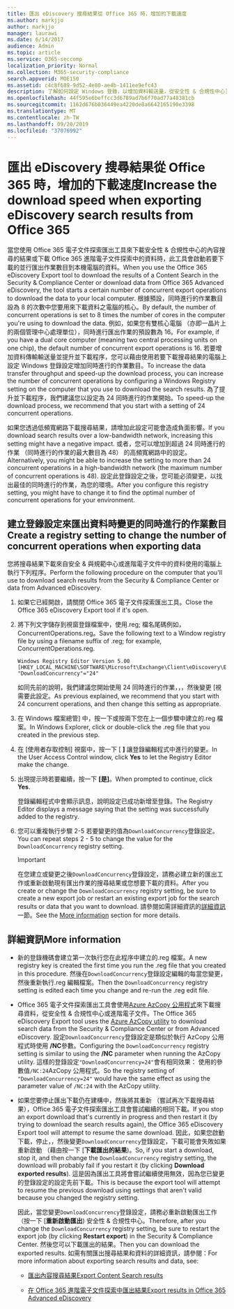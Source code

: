 ```yaml
---
title: 匯出 eDiscovery 搜尋結果從 Office 365 時，增加的下載速度
ms.author: markjjo
author: markjjo
manager: laurawi
ms.date: 6/14/2017
audience: Admin
ms.topic: article
ms.service: O365-seccomp
localization_priority: Normal
ms.collection: M365-security-compliance
search.appverid: MOE150
ms.assetid: c4c8f689-9d52-4e80-ae4b-1411ee9efc43
description: 了解如何設定 Windows 登錄，以增加資料輸送量，從安全性 & 合規性中心] 及 [進階電子文件探索中 Office 365 下載搜尋結果，並搜尋資料時。
ms.openlocfilehash: 44f595e6beffcc3d6789ad7b6f70ad77a48381cb
ms.sourcegitcommit: 1162d676b036449ea4220de8a6642165190e3398
ms.translationtype: MT
ms.contentlocale: zh-TW
ms.lasthandoff: 09/20/2019
ms.locfileid: "37076992"
---
```

# <a name="increase-the-download-speed-when-exporting-ediscovery-search-results-from-office-365"></a><span data-ttu-id="a17bd-103">匯出 eDiscovery 搜尋結果從 Office 365 時，增加的下載速度</span><span class="sxs-lookup"><span data-stu-id="a17bd-103">Increase the download speed when exporting eDiscovery search results from Office 365</span></span>

<span data-ttu-id="a17bd-104">當您使用 Office 365 電子文件探索匯出工具來下載安全性 & 合規性中心的內容搜尋的結果或下載 Office 365 進階電子文件探索中的資料時，此工具會啟動若要下載的並行匯出作業數目到本機電腦的資料。</span><span class="sxs-lookup"><span data-stu-id="a17bd-104">When you use the Office 365 eDiscovery Export tool to download the results of a Content Search in the Security & Compliance Center or download data from Office 365 Advanced eDiscovery, the tool starts a certain number of concurrent export operations to download the data to your local computer.</span></span> <span data-ttu-id="a17bd-105">根據預設，同時進行的作業數目設為 8 的次數中您要用來下載資料之電腦的核心。</span><span class="sxs-lookup"><span data-stu-id="a17bd-105">By default, the number of concurrent operations is set to 8 times the number of cores in the computer you're using to download the data.</span></span> <span data-ttu-id="a17bd-106">例如，如果您有雙核心電腦 （亦即一晶片上的兩個管理中心處理單位），同時進行匯出作業的預設數為 16。</span><span class="sxs-lookup"><span data-stu-id="a17bd-106">For example, if you have a dual core computer (meaning two central processing units on one chip), the default number of concurrent export operations is 16.</span></span> <span data-ttu-id="a17bd-107">若要增加資料傳輸輸送量並提升並下載程序，您可以藉由使用若要下載搜尋結果的電腦上設定 Windows 登錄設定增加同時進行的作業數目。</span><span class="sxs-lookup"><span data-stu-id="a17bd-107">To increase the data transfer throughput and speed-up the download process, you can increase the number of concurrent operations by configuring a Windows Registry setting on the computer that you use to download the search results.</span></span> <span data-ttu-id="a17bd-108">為了提升並下載程序，我們建議您以設定為 24 同時進行的作業開始。</span><span class="sxs-lookup"><span data-stu-id="a17bd-108">To speed-up the download process, we recommend that you start with a setting of 24 concurrent operations.</span></span>
  
<span data-ttu-id="a17bd-109">如果您透過低頻寬網路下載搜尋結果，請增加此設定可能會造成負面影響。</span><span class="sxs-lookup"><span data-stu-id="a17bd-109">If you download search results over a low-bandwidth network, increasing this setting might have a negative impact.</span></span> <span data-ttu-id="a17bd-110">或者，您可以增加到超過 24 同時進行的作業 （同時進行的作業的最大數目為 48） 的高頻寬網路中的設定。</span><span class="sxs-lookup"><span data-stu-id="a17bd-110">Alternatively, you might be able to increase the setting to more than 24 concurrent operations in a high-bandwidth network (the maximum number of concurrent operations is 48).</span></span> <span data-ttu-id="a17bd-111">設定此登錄設定之後，您可能必須變更，以找出最佳的同時進行的作業，為您的環境。</span><span class="sxs-lookup"><span data-stu-id="a17bd-111">After you configure this registry setting, you might have to change it to find the optimal number of concurrent operations for your environment.</span></span>
  
## <a name="create-a-registry-setting-to-change-the-number-of-concurrent-operations-when-exporting-data"></a><span data-ttu-id="a17bd-112">建立登錄設定來匯出資料時變更的同時進行的作業數目</span><span class="sxs-lookup"><span data-stu-id="a17bd-112">Create a registry setting to change the number of concurrent operations when exporting data</span></span>

<span data-ttu-id="a17bd-113">您將搜尋結果下載來自安全 & 與規範中心或進階電子文件中的資料使用的電腦上執行下列程序。</span><span class="sxs-lookup"><span data-stu-id="a17bd-113">Perform the following procedure on the computer that you'll use to download search results from the Security & Compliance Center or data from Advanced eDiscovery.</span></span>
  
1. <span data-ttu-id="a17bd-114">如果它已經開啟，請關閉 Office 365 電子文件探索匯出工具。</span><span class="sxs-lookup"><span data-stu-id="a17bd-114">Close the Office 365 eDiscovery Export tool if it's open.</span></span> 
    
2. <span data-ttu-id="a17bd-115">將下列文字儲存到視窗登錄檔案中，使用.reg; 檔名尾碼例如，ConcurrentOperations.reg。</span><span class="sxs-lookup"><span data-stu-id="a17bd-115">Save the following text to a Window registry file by using a filename suffix of .reg; for example, ConcurrentOperations.reg.</span></span> 
    
    ```
    Windows Registry Editor Version 5.00
    [HKEY_LOCAL_MACHINE\SOFTWARE\Microsoft\Exchange\Client\eDiscovery\ExportTool]
    "DownloadConcurrency"="24"
    ```

    <span data-ttu-id="a17bd-116">如同先前的說明，我們建議您開始使用 24 同時進行的作業，，，然後變更 [視需要此設定。</span><span class="sxs-lookup"><span data-stu-id="a17bd-116">As previous explained, we recommend that you start with 24 concurrent operations, and then change this setting as appropriate.</span></span>
    
3. <span data-ttu-id="a17bd-117">在 Windows 檔案總管] 中，按一下或按兩下您在上一個步驟中建立的.reg 檔案。</span><span class="sxs-lookup"><span data-stu-id="a17bd-117">In Windows Explorer, click or double-click the .reg file that you created in the previous step.</span></span>
    
4. <span data-ttu-id="a17bd-118">在 [使用者存取控制] 視窗中，按一下 [ **]** 讓登錄編輯程式中進行的變更。</span><span class="sxs-lookup"><span data-stu-id="a17bd-118">In the User Access Control window, click **Yes** to let the Registry Editor make the change.</span></span> 
    
5. <span data-ttu-id="a17bd-119">出現提示時若要繼續，按一下 **[是]**。</span><span class="sxs-lookup"><span data-stu-id="a17bd-119">When prompted to continue, click **Yes**.</span></span>
    
    <span data-ttu-id="a17bd-120">登錄編輯程式中會顯示訊息，說明設定已成功新增至登錄。</span><span class="sxs-lookup"><span data-stu-id="a17bd-120">The Registry Editor displays a message saying that the setting was successfully added to the registry.</span></span>
    
6. <span data-ttu-id="a17bd-121">您可以重複執行步驟 2-5 若要變更的值為`DownloadConcurrency`登錄設定。</span><span class="sxs-lookup"><span data-stu-id="a17bd-121">You can repeat steps 2 - 5 to change the value for the  `DownloadConcurrency` registry setting.</span></span> 
    
    > [!IMPORTANT]
    > <span data-ttu-id="a17bd-122">在您建立或變更之後`DownloadConcurrency`登錄設定，請務必建立新的匯出工作或重新啟動現有匯出作業的搜尋結果或您想要下載的資料。</span><span class="sxs-lookup"><span data-stu-id="a17bd-122">After you create or change the  `DownloadConcurrency` registry setting, be sure to create a new export job or restart an existing export job for the search results or data that you want to download.</span></span> <span data-ttu-id="a17bd-123">請參閱如需詳細資訊的[詳細資訊](#more-information)一節。</span><span class="sxs-lookup"><span data-stu-id="a17bd-123">See the [More information](#more-information) section for more details.</span></span> 
  
## <a name="more-information"></a><span data-ttu-id="a17bd-124">詳細資訊</span><span class="sxs-lookup"><span data-stu-id="a17bd-124">More information</span></span>

- <span data-ttu-id="a17bd-125">新的登錄機碼會建立第一次執行您在此程序中建立的.reg 檔案。</span><span class="sxs-lookup"><span data-stu-id="a17bd-125">A new registry key is created the first time you run the .reg file that you created in this procedure.</span></span> <span data-ttu-id="a17bd-126">然後在`DownloadConcurrency`登錄設定編輯的每當您變更，然後重新執行.reg 編輯檔案。</span><span class="sxs-lookup"><span data-stu-id="a17bd-126">Then the  `DownloadConcurrency` registry setting is edited each time you change and re-run the .reg edit file.</span></span> 
    
- <span data-ttu-id="a17bd-127">Office 365 電子文件探索匯出工具會使用[Azure AzCopy 公用程式](https://go.microsoft.com/fwlink/?linkid=849949)來下載搜尋資料，從安全性 & 合規性中心或進階電子文件。</span><span class="sxs-lookup"><span data-stu-id="a17bd-127">The Office 365 eDiscovery Export tool uses the [Azure AzCopy utility](https://go.microsoft.com/fwlink/?linkid=849949) to download search data from the Security & Compliance Center or from Advanced eDiscovery.</span></span> <span data-ttu-id="a17bd-128">設定`DownloadConcurrency`登錄設定是類似於執行 AzCopy 公用程式時使用 **/NC**參數。</span><span class="sxs-lookup"><span data-stu-id="a17bd-128">Configuring the  `DownloadConcurrency` registry setting is similar to using the **/NC** parameter when running the AzCopy utility.</span></span> <span data-ttu-id="a17bd-129">這樣的登錄設定`"DownloadConcurrency=24"`會有相同效果： 使用的參數值`/NC:24`AzCopy 公用程式。</span><span class="sxs-lookup"><span data-stu-id="a17bd-129">So the registry setting of  `"DownloadConcurrency=24"` would have the same effect as using the parameter value of  `/NC:24` with the AzCopy utility.</span></span> 
    
- <span data-ttu-id="a17bd-130">如果您要停止匯出下載仍在建構中，然後將其重新 （嘗試再次下載搜尋結果），Office 365 電子文件探索匯出工具會嘗試繼續的相同下載。</span><span class="sxs-lookup"><span data-stu-id="a17bd-130">If you stop an export download that's currently in progress and then restart it (by trying to download the search results again), the Office 365 eDiscovery Export tool will attempt to resume the same download.</span></span> <span data-ttu-id="a17bd-131">因此，如果您啟動下載，停止，，然後變更`DownloadConcurrency`登錄設定，下載可能會失敗如果重新啟動 （藉由按一下 [**下載匯出的結果**)。</span><span class="sxs-lookup"><span data-stu-id="a17bd-131">So, if you start a download, stop it, and then change the  `DownloadConcurrency` registry setting, the download will probably fail if you restart it (by clicking **Download exported results**).</span></span> <span data-ttu-id="a17bd-132">這是因為匯出工具將會嘗試繼續使用無效，因為您已變更的登錄設定的設定先前下載。</span><span class="sxs-lookup"><span data-stu-id="a17bd-132">This is because the export tool will attempt to resume the previous download using settings that aren't valid because you changed the registry setting.</span></span>
    
    <span data-ttu-id="a17bd-133">因此，當您變更`DownloadConcurrency`登錄設定，請務必重新啟動匯出工作 （按一下 [**重新啟動匯出**) 安全性 & 合規性中心。</span><span class="sxs-lookup"><span data-stu-id="a17bd-133">Therefore, after you change the  `DownloadConcurrency` registry setting, be sure to restart the export job (by clicking **Restart export**) in the Security & Compliance Center.</span></span> <span data-ttu-id="a17bd-134">然後您可以下載匯出的結果。</span><span class="sxs-lookup"><span data-stu-id="a17bd-134">Then you can download the exported results.</span></span> <span data-ttu-id="a17bd-135">如需有關匯出搜尋結果和資料的詳細資訊，請參閱：</span><span class="sxs-lookup"><span data-stu-id="a17bd-135">For more information about exporting search results and data, see:</span></span>
    
  - [<span data-ttu-id="a17bd-136">匯出內容搜尋結果</span><span class="sxs-lookup"><span data-stu-id="a17bd-136">Export Content Search results</span></span>](export-search-results.md)
    
  - [<span data-ttu-id="a17bd-137">在 Office 365 進階電子文件探索中匯出結果</span><span class="sxs-lookup"><span data-stu-id="a17bd-137">Export results in Office 365 Advanced eDiscovery</span></span>](export-results-in-advanced-ediscovery.md)
    
